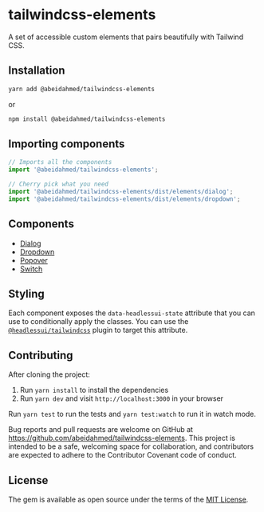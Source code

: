 # tailwindcss-elements

A set of accessible custom elements that pairs beautifully with Tailwind CSS.

## Installation

```bash
yarn add @abeidahmed/tailwindcss-elements
```

or

```bash
npm install @abeidahmed/tailwindcss-elements
```

## Importing components

```js
// Imports all the components
import '@abeidahmed/tailwindcss-elements';

// Cherry pick what you need
import '@abeidahmed/tailwindcss-elements/dist/elements/dialog';
import '@abeidahmed/tailwindcss-elements/dist/elements/dropdown';
```

## Components

- [Dialog](./packages/core/src/elements/dialog/README.md)
- [Dropdown](./packages/core/src/elements/dropdown/README.md)
- [Popover](./packages/core/src/elements/popover/README.md)
- [Switch](./packages/core/src/elements/switch/README.md)

## Styling

Each component exposes the `data-headlessui-state` attribute that you can use to conditionally apply the classes. You
can use the [`@headlessui/tailwindcss`](https://github.com/tailwindlabs/headlessui/tree/main/packages/%40headlessui-tailwindcss)
plugin to target this attribute.

## Contributing

After cloning the project:

1. Run `yarn install` to install the dependencies
2. Run `yarn dev` and visit `http://localhost:3000` in your browser

Run `yarn test` to run the tests and `yarn test:watch` to run it in watch mode.

Bug reports and pull requests are welcome on GitHub at https://github.com/abeidahmed/tailwindcss-elements.
This project is intended to be a safe, welcoming space for collaboration, and contributors are expected to adhere to
the Contributor Covenant code of conduct.

## License

The gem is available as open source under the terms of the [MIT License](https://opensource.org/licenses/MIT).
